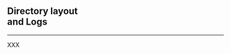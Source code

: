 <!-- .slide: class="vertical-center" -->

<i class="fa-duotone fa-folder-tree fa-8x fa-duotone-colors" style="float: right; color: grey;"></i>

## Directory layout<br>and Logs

---

XXX
